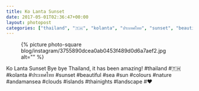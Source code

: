 ```yaml
---
title: Ko Lanta Sunset
date: 2017-05-01T02:36:47+00:00
layout: photopost
categories: ["thailand", "🇹🇭", "kolanta", "ประเทศไทย", "sunset", "beautiful", "sea", "sun", "colours", "nature", "andamansea", "clouds", "islands", "thainights", "landscape", "❤️", "photos", "instagram"]
---
```


<figure class="photo photo--square">
  {% picture photo-square blog/instagram/3755890dcea0ab0453f489d0d6a7aef2.jpg alt="" %}
</figure>

Ko Lanta Sunset
Bye bye Thailand, it has been amazing!
#thailand #🇹🇭 #kolanta #ประเทศไทย #sunset #beautiful #sea #sun #colours #nature #andamansea #clouds #islands #thainights #landscape #❤️
